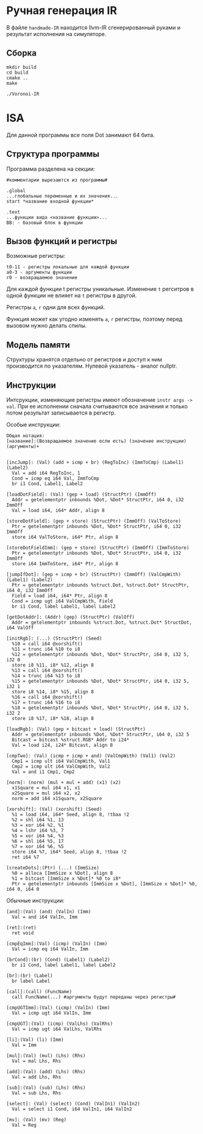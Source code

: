 # Ручная генерация IR
В файле `handmade-IR` находится llvm-IR сгенерированный руками и результат исполнения на симуляторе.

## Сборка
```
mkdir build
cd build
cmake ..
make

./Voronoi-IR
```

# ISA
Для данной программы все поля Dot занимают 64 бита.

## Структура программы
Программа разделена на секции:
```
#комментарии вырезаются из программы#

.global 
...глобальные переменные и их значения...
start *название входной функции*

.text
...функции вида <название функции>...
BB: - базовый блок в функции
```

## Вызов функций и регистры
Возможные регистры:
```
t0-11 - регистры локальные для каждой функции
a0-3 - аргументы функции
r0 - возвращаемое значение
```

Для каждой функции t регистры уникальные. Изменение `t` регситров в одной функции не влияет на `t` регистры в другой.

Регистры `a`, `r` одни для всех функций.

Функция может как угодно изменять `a`, `r` регистры, поэтому перед вызовом нужно делать спилы.

## Модель памяти
Структуры хранятся отдельно от регистров и доступ к ним производится по указателям. Нулевой указатель - аналог nullptr.

## Инструкции

Интсрукции, изменяющие регистры имеют обозначение `instr args -> val`.
При ее исполнении сначала считываются все значения и только потом результат записывается в регистр.

Особые инструкции:
```
Общая нотация: 
[название]:(Возвращаемое значение если есть) (значение инструкции) (аргументы)+


[incJump]: (Val) (add + icmp + br) (RegToInc) (ImmToCmp) (Label1) (Label2)
  Val = add i64 RegToInc, 1
  Cond = icmp eq i64 Val, ImmToCmp
  br i1 Cond, Label1, Label2

[loadDotField]: (Val) (gep + load) (StructPtr) (ImmOff)
  Addr = getelementptr inbounds %Dot, %Dot* StructPtr, i64 0, i32 ImmOff
  Val = load i64, i64* Addr, align 8

[storeDotField]: (gep + store) (StructPtr) (ImmOff) (ValToStore)
  Ptr = getelementptr inbounds %Dot, %Dot* StructPtr, i64 0, i32 ImmOff
  store i64 ValToStore, i64* Ptr, align 8

[storeDotFieldImm]: (gep + store) (StructPtr) (ImmOff) (ImmToStore)
  Ptr = getelementptr inbounds %Dot, %Dot* StructPtr, i64 0, i32 ImmOff
  store i64 ImmToStore, i64* Ptr, align 8

[jumpIfDot]: (gep + icmp + br) (StructPtr) (ImmOff) (ValCmpWith) (Label1) (Label2)
  Ptr = getelementptr inbounds %struct.Dot, %struct.Dot* StructPtr, i64 0, i32 ImmOff
  Field = load i64, i64* Ptr, align 8
  Cond = icmp ugt i64 ValCmpWith, Field
  br i1 Cond, label Label1, label Label2

[getDotAddr]: (Addr) (gep) (StructPtr) (ValOff)
  Addr = getelementptr inbounds %struct.Dot, %struct.Dot* StructDot, i64 ValOff

[initRgb]: (...) (StructPtr) (Seed)
  %10 = call i64 @xorshift()
  %11 = trunc i64 %10 to i8
  %12 = getelementptr inbounds %Dot, %Dot* StructPtr, i64 0, i32 5, i32 0
  store i8 %11, i8* %12, align 8
  %13 = call i64 @xorshift()
  %14 = trunc i64 %13 to i8
  %15 = getelementptr inbounds %Dot, %Dot* StructPtr, i64 0, i32 5, i32 1
  store i8 %14, i8* %15, align 8
  %16 = call i64 @xorshift()
  %17 = trunc i64 %16 to i8
  %18 = getelementptr inbounds %Dot, %Dot* StructPtr, i64 0, i32 5, i32 2
  store i8 %17, i8* %18, align 8

[loadRgb]: (Val) (gep + bitcast + load) (StructPtr)
  Addr = getelementptr inbounds %Dot, %Dot* StructPtr, i64 0, i32 5
  Bitcast = bitcast %struct.RGB* Addr to i24*
  Val = load i24, i24* Bitcast, align 8

[cmpTwo]: (Val) (icmp + icmp + and) (ValCmpWith) (Val1) (Val2)
  Cmp1 = icmp ult i64 ValCmpWith, Val1
  Cmp2 = icmp ult i64 ValCmpWith, Val2
  Val = and i1 Cmp1, Cmp2

[norm]: (norm) (mul + mul + add) (x1) (x2)
  x1Square = mul i64 x1, x1
  x2Square = mul i64 x2, x2
  norm = add i64 x1Square, x2Square 

[xorshift]: (Val) (xorshift) (Seed)
  %1 = load i64, i64* Seed, align 8, !tbaa !2
  %2 = shl i64 %1, 13
  %3 = xor i64 %2, %1
  %4 = lshr i64 %3, 7
  %5 = xor i64 %4, %3
  %6 = shl i64 %5, 17
  %7 = xor i64 %6, %5
  store i64 %7, i64* Seed, align 8, !tbaa !2
  ret i64 %7

[createDots]:(Ptr) (...) (ImmSize)
  %0 = alloca [ImmSize x %Dot], align 8
  %1 = bitcast [ImmSize x %Dot]* %0 to i8*
  Ptr = getelementptr inbounds [ImmSize x %Dot], [ImmSize x %Dot]* %0, i64 0, i64 0
```

Обычные инструкции:
```
[and]:(Val) (and) (ValIn) (Imm)
  Val = and i64 ValIn, Imm

[ret]:(ret)
  ret void

[cmpEqImm]:(Val) (icmp) (ValIn) (Imm)
  Val = icmp eq i64 ValIn, Imm 

[brCond]:(br) (Cond) (Label1) (Label2)
  br i1 Cond, label Label1, label Label2

[br]:(br) (Label)
  br label Label

[call]:(call) (FuncName)
  call FuncName(...) #аргументы будут переданы через регистры#

[cmpUGTImm]:(Val) (icmp) (ValIn) (Imm)
  Val = icmp ugt i64 ValIn, Imm

[cmpUGT]:(Val) (icmp) (ValLhs) (ValRhs)
  Val = icmp ugt i64 ValLhs, ValRhs

[li]:(Val) (li) (Imm)
  Val = Imm

[mul]:(Val) (mul) (Lhs) (Rhs)
  Val = mal Lhs, Rhs

[add]:(Val) (add) (Lhs) (Rhs)
  Val = add Lhs, Rhs

[sub]:(Val) (sub) (Lhs) (Rhs)
  Val = sub Lhs, Rhs

[select]: (Val) (select) (Cond) (ValIn1) (ValIn2)
  Val = select i1 Cond, i64 ValIn1, i64 ValIn2

[mv]: (Val) (mv) (Reg)
  Val = Reg
```